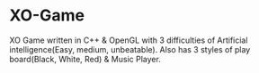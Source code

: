 XO-Game
=======

XO Game written in C++ &amp; OpenGL with 3 difficulties of Artificial intelligence(Easy, medium, unbeatable). 
Also has 3 styles of play board(Black, White, Red) & Music Player.
